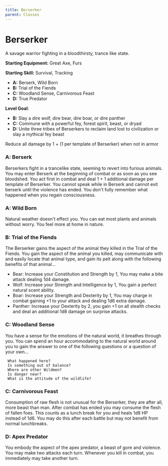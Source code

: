 ```yaml
---
title: Berserker
parent: Classes
---
```


# Berserker

A savage warrior fighting in a bloodthirsty, trance like state. 

**Starting Equipment:** Great Axe, Furs

**Starting Skill:** Survival, Tracking

+ **A:** Berserk, Wild Born
+ **B:** Trial of the Fiends
+ **C:** Woodland Sense, Carnivorous Feast
+ **D:** True Predator

**Level Goal**: 

+ **B:** Slay a dire wolf, dire bear, dire boar, or dire panther
+ **C:** Commune with a powerful fey, forest spirit, beast, or dryad
+ **D:** Unite three tribes of Berserkers to reclaim land lost to civilization
or slay a mythical fey beast

Reduce all damage by 1 + (1 per template of Berserker) when not in armor


### A:	Berserk
Berserkers fight in a trancelike state, seeming to revert into furious animals.
You may enter Berserk  at the beginning of combat or as soon as you see
bloodshed. You act first in combat and deal 1 + 1 additional damage per
template of Berserker. You cannot speak while in Berserk and cannot exit
berserk until the violence has ended. You don't fully remember what happened
when you regain consciousness.

### A:	Wild Born
Natural weather doesn't effect you. 
You can eat most plants and animals without worry. 
You feel more at home in nature. 

### B: Trial of the Fiends
The Berserker gains the aspect of the animal they killed in the Trial of the
Fiends. You gain the aspect of the animal you killed, may communicate with and
easily locate that animal type, and gain its pelt along with the following
benefits of that animal...
- Bear: Increase your Constitution and Strength by 1, You may make a bite attack dealing 1d4 damage.
- Wolf: Increase your Strength and Intelligence by 1, You gain a perfect natural scent ability.
- Boar: Increase your Strength and Dexterity by 1, You may charge in combat gaining +1 to your attack and dealing 1d6 extra damage.
- Panther: Increase your Dexterity by 2, you gain +1 on all stealth checks and deal an additional 1d8 damage on surprise attacks.

### C: Woodland Sense
You have a sense for the emotions of the natural world, it breathes through
you. You can spend an hour accommodating to the natural world around you to
gain the answer to one of the following questions or a question of your own...

	 What happened here?
	 Is something out of balance?
	 Where are other Wildmen?
	 Is danger near?
	 What is the attitude of the wildlife?

### C: Carnivorous Feast
Consumption of raw flesh is not unusual for the Berserker, they are after all,
more beast than man. After combat has ended you may consume the flesh of fallen
foes. This counts as a lunch break for you and heals 1d8 HP instead of 1d6. You
may do this after each battle but may not benefit from normal lunchbreaks. 

### D: Apex Predator
You embody the aspect of the apex predator, a beast of gore and violence. You
may make two attacks each turn. Whenever you kill in combat, you immediately
may take another turn.


